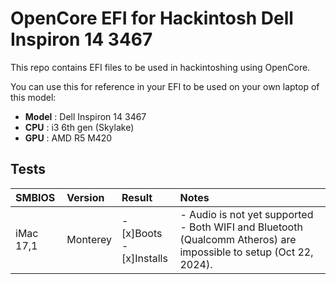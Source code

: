 # OpenCore EFI for Hackintosh Dell Inspiron 14 3467
This repo contains EFI files to be used in hackintoshing using OpenCore.

You can use this for reference in your EFI to be used on your own laptop of this model:
 - **Model** : Dell Inspiron 14 3467
 - **CPU** : i3 6th gen (Skylake)
 - **GPU** : AMD R5 M420
   
## Tests
| SMBIOS | Version | Result | Notes |
|:--------|:-----|:---|:---|
| iMac 17,1 | Monterey |- [x]Boots <br> - [x]Installs | - Audio is not yet supported <br> - Both WIFI and Bluetooth (Qualcomm Atheros) are impossible to setup (Oct 22, 2024).


